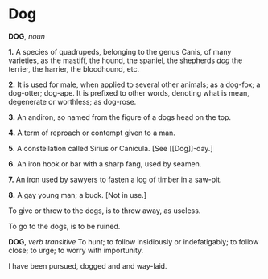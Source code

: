 # Dog

**DOG**, _noun_

**1.** A species of quadrupeds, belonging to the genus Canis, of many varieties, as the mastiff, the hound, the spaniel, the shepherds _dog_ the terrier, the harrier, the bloodhound, etc.

**2.** It is used for male, when applied to several other animals; as a dog-fox; a dog-otter; dog-ape. It is prefixed to other words, denoting what is mean, degenerate or worthless; as dog-rose.

**3.** An andiron, so named from the figure of a dogs head on the top.

**4.** A term of reproach or contempt given to a man.

**5.** A constellation called Sirius or Canicula. \[See [[Dog]]-day.\]

**6.** An iron hook or bar with a sharp fang, used by seamen.

**7.** An iron used by sawyers to fasten a log of timber in a saw-pit.

**8.** A gay young man; a buck. \[Not in use.\]

To give or throw to the dogs, is to throw away, as useless.

To go to the dogs, is to be ruined.

**DOG**, _verb transitive_ To hunt; to follow insidiously or indefatigably; to follow close; to urge; to worry with importunity.

I have been pursued, dogged and and way-laid.
